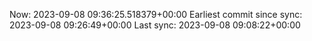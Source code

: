 Now: 2023-09-08 09:36:25.518379+00:00 Earliest commit since sync: 2023-09-08 09:26:49+00:00 Last sync: 2023-09-08 09:08:22+00:00

